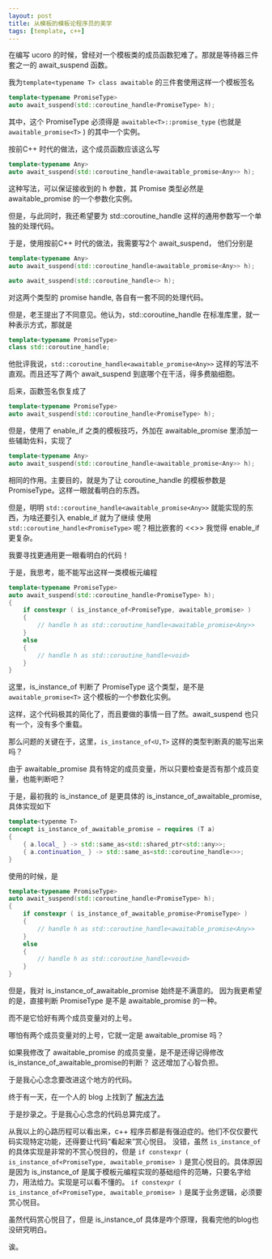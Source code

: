 ```yaml
---
layout: post
title: 从模板的模板论程序员的美学
tags: [template, c++]
---
```


在编写 ucoro 的时候，曾经对一个模板类的成员函数犯难了。那就是等待器三件套之一的 await_suspend 函数。

我为`template<typename T> class awaitable` 的三件套使用这样一个模板签名

```c++
template<typename PromiseType>
auto await_suspend(std::coroutine_handle<PromiseType> h);
```

其中，这个 PromiseType 必须得是 `awaitable<T>::promise_type` (也就是 `awaitable_promise<T>` ) 的其中一个实例。

按前C++ 时代的做法，这个成员函数应该这么写

```c++
template<typename Any>
auto await_suspend(std::coroutine_handle<awaitable_promise<Any>> h);
```

这种写法，可以保证接收到的 h 参数，其 Promise 类型必然是 awaitable_promise 的一个参数化实例。

但是，与此同时，我还希望要为 std::coroutine_handle<void> 这样的通用参数写一个单独的处理代码。

于是，使用按前C++ 时代的做法，我需要写2个 await_suspend， 他们分别是

```c++
template<typename Any>
auto await_suspend(std::coroutine_handle<awaitable_promise<Any>> h);

auto await_suspend(std::coroutine_handle<> h);
```

对这两个类型的 promise handle, 各自有一套不同的处理代码。

但是，老王提出了不同意见。他认为，std::coroutine_handle 在标准库里，就一种表示方式，那就是
```c++
template<typename PromiseType>
class std::coroutine_handle;
```

他批评我说，```std::coroutine_handle<awaitable_promise<Any>>``` 这样的写法不直观。而且还写了两个 await_suspend
到底哪个在干活，得多费脑细胞。

后来，函数签名恢复成了

```c++
template<typename PromiseType>
auto await_suspend(std::coroutine_handle<PromiseType> h);
```

但是，使用了 enable_if 之类的模板技巧，外加在 awaitable_promise 里添加一些辅助佐料，实现了
```c++
template<typename Any>
auto await_suspend(std::coroutine_handle<awaitable_promise<Any>> h);
```

相同的作用。主要目的，就是为了让 coroutine_handle 的模板参数是 PromiseType。这样一眼就看明白的东西。

但是，明明 `std::coroutine_handle<awaitable_promise<Any>>` 就能实现的东西，为啥还要引入 enable_if 就为了继续
使用 `std::coroutine_handle<PromiseType>` 呢？相比嵌套的 <<>> 我觉得 enable_if 更复杂。

我要寻找更通用更一眼看明白的代码！

于是，我思考，能不能写出这样一类模板元编程

```c++
template<typename PromiseType>
auto await_suspend(std::coroutine_handle<PromiseType> h);
{
    if constexpr ( is_instance_of<PromiseType, awaitable_promise> )
    {
        // handle h as std::coroutine_handle<awaitable_promise<Any>>
    }
    else
    {
        // handle h as std::coroutine_handle<void>
    }
}
```

这里，is_instance_of 判断了 PromiseType 这个类型，是不是 `awaitable_promise<T>` 这个模板的一个参数化实例。

这样，这个代码极其的简化了，而且要做的事情一目了然。await_suspend 也只有一个，没有多个重载。

那么问题的关键在于，这里，`is_instance_of<U,T>` 这样的类型判断真的能写出来吗？

由于 awaitable_promise 具有特定的成员变量，所以只要检查是否有那个成员变量，也能判断吧？

于是，最初我的 is_instance_of 是更具体的 is_instance_of_awaitable_promise, 具体实现如下

```c++
template<typenme T>
concept is_instance_of_awaitable_promise = requires (T a)
{
    { a.local_ } -> std::same_as<std::shared_ptr<std::any>>;
    { a.continuation_ } -> std::same_as<std::coroutine_handle<>>;
}
```

使用的时候，是
```c++
template<typename PromiseType>
auto await_suspend(std::coroutine_handle<PromiseType> h);
{
    if constexpr ( is_instance_of_awaitable_promise<PromiseType> )
    {
        // handle h as std::coroutine_handle<awaitable_promise<Any>>
    }
    else
    {
        // handle h as std::coroutine_handle<void>
    }
}
```

但是，我对 is_instance_of_awaitable_promise 始终是不满意的。
因为我更希望的是，直接判断 PromiseType 是不是 awaitable_promise 的一种。

而不是它恰好有两个成员变量对的上号。

哪怕有两个成员变量对的上号，它就一定是 awaitable_promise 吗？

如果我修改了 awaitable_promise 的成员变量，是不是还得记得修改 is_instance_of_awaitable_promise的判断？
这还增加了心智负担。

于是我心心念念要改进这个地方的代码。

终于有一天，在一个人的 blog 上找到了 [解决方法](https://indii.org/blog/is-type-instantiation-of-template/)

于是抄录之。于是我心心念念的代码总算完成了。


从我以上的心路历程可以看出来，c++ 程序员都是有强迫症的。他们不仅仅要代码实现特定功能，还得要让代码“看起来”赏心悦目。
没错，虽然 `is_instance_of` 的具体实现是非常的不赏心悦目的，但是
`if constexpr ( is_instance_of<PromiseType, awaitable_promise> )`
是赏心悦目的。具体原因是因为 is_instance_of 是属于模板元编程实现的基础组件的范畴，只要名字给力，用法给力。实现是可以看不懂的。
`if constexpr ( is_instance_of<PromiseType, awaitable_promise> )` 是属于业务逻辑，必须要赏心悦目。

虽然代码赏心悦目了，但是 is_instance_of 具体是咋个原理，我看完他的blog也没研究明白。

诶。

